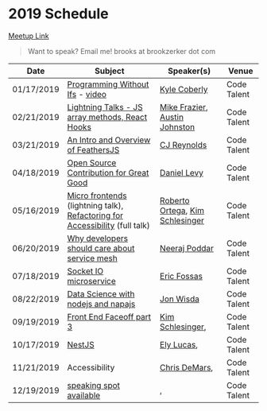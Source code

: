 # 2019 Schedule

[Meetup Link](http://www.meetup.com/Node-js-Denver-Boulder/)

> Want to speak? Email me! brooks at brookzerker dot com

| Date       | Subject                                                                                         | Speaker(s)                                                  | Venue       |
|------------|-------------------------------------------------------------------------------------------------|----------------------------------------------------------|-------------|
| 01/17/2019 | [Programming Without Ifs](https://www.meetup.com/Node-js-Denver-Boulder/events/nprrhpyzcbwb/) - [video](https://www.youtube.com/watch?v=400uu1vwgaM)  | [Kyle Coberly](https://www.linkedin.com/in/kylecoberly/) | Code Talent |
| 02/21/2019 | [Lightning Talks - JS array methods, React Hooks](https://www.meetup.com/Node-js-Denver-Boulder/events/nprrhpyzdbcc/) | [Mike Frazier](https://www.linkedin.com/in/mikesfrazier/), [Austin Johnston](https://www.linkedin.com/in/austinrjohnston/) | Code Talent                 |
| 03/21/2019 | [An Intro and Overview of FeathersJS](https://www.meetup.com/Node-js-Denver-Boulder/events/nprrhpyzfbcc/)  | [CJ Reynolds](https://www.linkedin.com/in/w3cjr/) | Code Talent                 |
| 04/18/2019 | [Open Source Contribution for Great Good](https://www.meetup.com/Node-js-Denver-Boulder/events/nprrhpyzgbxb/)  | [Daniel Levy](https://www.linkedin.com/in/realdaniellevy/) | Code Talent                 |
| 05/16/2019 | [Micro frontends](https://www.meetup.com/Node-js-Denver-Boulder/events/nprrhpyzhbvb/) (lightning talk), [Refactoring for Accessibility](https://www.meetup.com/Node-js-Denver-Boulder/events/nprrhpyzhbvb/) (full talk) | [Roberto Ortega](https://www.linkedin.com/in/bertoort/), [Kim Schlesinger](https://www.linkedin.com/in/kimschlesinger/) | Code Talent
| 06/20/2019 | [Why developers should care about service mesh](https://www.meetup.com/Node-js-Denver-Boulder/events/nprrhpyzjbbc/) | [Neeraj Poddar](https://www.linkedin.com/in/neeraj-poddar-bb392a9/) | Code Talent |
| 07/18/2019 | [Socket IO microservice](https://www.meetup.com/Node-js-Denver-Boulder/events/nprrhpyzkbxb/) | [Eric Fossas](https://www.linkedin.com/in/eric-fossas/) | Code Talent |
| 08/22/2019 | [Data Science with nodejs and napajs](https://www.meetup.com/Node-js-Denver-Boulder/events/nprrhpyzlbtb/) | [Jon Wisda](https://www.linkedin.com/in/jon-wisda-104331/) | Code Talent |
| 09/19/2019 | [Front End Faceoff part 3]() | [Kim Schlesinger](), | Code Talent
| 10/17/2019 | [NestJS]() | [Ely Lucas](https://www.twitter.com/elyucas), | Code Talent 
| 11/21/2019 | Accessibility | [Chris DeMars](https://www.linkedin.com/in/chrisdemars/), | Code Talent 
| 12/19/2019 | [speaking spot available]() | [](), | Code Talent 
